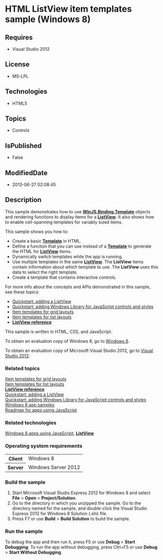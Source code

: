 # HTML ListView item templates sample (Windows 8)
## Requires
* Visual Studio 2012
## License
* MS-LPL
## Technologies
* HTML5
## Topics
* Controls
## IsPublished
* False
## ModifiedDate
* 2013-06-27 02:08:45
## Description

<div id="mainSection">
<p>This sample demonstrates how to use <a href="http://msdn.microsoft.com/library/windows/apps/br229723">
<b>WinJS.Binding.Template</b></a> objects and rendering functions to display items for a
<a href="http://msdn.microsoft.com/library/windows/apps/br211837"><b>ListView</b></a>. It also shows how to enable cell-spanning templates for variably sized items.
</p>
<p>This sample shows you how to:</p>
<p></p>
<ul>
<li>Create a basic <a href="http://msdn.microsoft.com/library/windows/apps/br229723">
<b>Template</b></a> in HTML. </li><li>Define a function that you can use instead of a <a href="http://msdn.microsoft.com/library/windows/apps/br229723">
<b>Template</b></a> to generate the HTML for <a href="http://msdn.microsoft.com/library/windows/apps/br211837">
<b>ListView</b></a> items. </li><li>Dynamically switch templates while the app is running. </li><li>Use multiple templates in the same <a href="http://msdn.microsoft.com/library/windows/apps/br211837">
<b>ListView</b></a>. The <b>ListView</b> items contain information about which template to use. The
<b>ListView</b> uses this data to select the right template. </li><li>Create a template that contains interactive controls. </li></ul>
<p></p>
<p>For more info about the concepts and APIs demonstrated in this sample, see these topics:
</p>
<ul>
<li><a href="http://msdn.microsoft.com/library/windows/apps/hh465496">Quickstart: adding a ListView</a>
</li><li><a href="http://msdn.microsoft.com/library/windows/apps/hh465493">Quickstart: adding Windows Library for JavaScript controls and styles</a>
</li><li><a href="http://msdn.microsoft.com/library/windows/apps/hh465463">Item templates for grid layouts</a>
</li><li><a href="http://msdn.microsoft.com/library/windows/apps/hh465478">Item templates for list layouts</a>
</li><li><a href="http://msdn.microsoft.com/library/windows/apps/br211837"><b>ListView reference</b></a>
</li></ul>
<p></p>
<p>This sample is written in HTML, CSS, and JavaScript.</p>
<p>To obtain an evaluation copy of Windows&nbsp;8, go to <a href="http://go.microsoft.com/fwlink/p/?linkid=241655">
Windows&nbsp;8</a>.</p>
<p>To obtain an evaluation copy of Microsoft Visual Studio&nbsp;2012, go to <a href="http://go.microsoft.com/fwlink/p/?linkid=241656">
Visual Studio&nbsp;2012</a>.</p>
<h3><a id="related_topics"></a>Related topics</h3>
<dl><dt><a href="http://msdn.microsoft.com/library/windows/apps/hh465463">Item templates for grid layouts</a>
</dt><dt><a href="http://msdn.microsoft.com/library/windows/apps/hh465478">Item templates for list layouts</a>
</dt><dt><a href="http://msdn.microsoft.com/library/windows/apps/br211837"><b>ListView reference</b></a>
</dt><dt><a href="http://msdn.microsoft.com/library/windows/apps/hh465496">Quickstart: adding a ListView</a>
</dt><dt><a href="http://msdn.microsoft.com/library/windows/apps/hh465493">Quickstart: adding Windows Library for JavaScript controls and styles</a>
</dt><dt><a href="http://go.microsoft.com/fwlink/p/?LinkID=227694">Windows 8 app samples</a>
</dt><dt><a href="http://msdn.microsoft.com/library/windows/apps/hh465037">Roadmap for apps using JavaScript</a>
</dt></dl>
<h3>Related technologies</h3>
<a href="http://msdn.microsoft.com/library/windows/apps/br211385">Windows 8 apps using JavaScript</a>,
<a href="http://msdn.microsoft.com/library/windows/apps/br211837"><b>ListView</b></a>
<h3>Operating system requirements</h3>
<table>
<tbody>
<tr>
<th>Client</th>
<td><dt>Windows&nbsp;8 </dt></td>
</tr>
<tr>
<th>Server</th>
<td><dt>Windows Server&nbsp;2012 </dt></td>
</tr>
</tbody>
</table>
<h3>Build the sample</h3>
<ol>
<li>Start Microsoft Visual Studio Express&nbsp;2012 for Windows&nbsp;8 and select <b>File</b> &gt;
<b>Open</b> &gt; <b>Project/Solution</b>. </li><li>Go to the directory in which you unzipped the sample. Go to the directory named for the sample, and double-click the Visual Studio Express&nbsp;2012 for Windows&nbsp;8 Solution (.sln) file.
</li><li>Press F7 or use <b>Build</b> &gt; <b>Build Solution</b> to build the sample. </li></ol>
<h3>Run the sample</h3>
<p>To debug the app and then run it, press F5 or use <b>Debug</b> &gt; <b>Start Debugging</b>. To run the app without debugging, press Ctrl&#43;F5 or use
<b>Debug</b> &gt; <b>Start Without Debugging</b>. </p>
</div>
